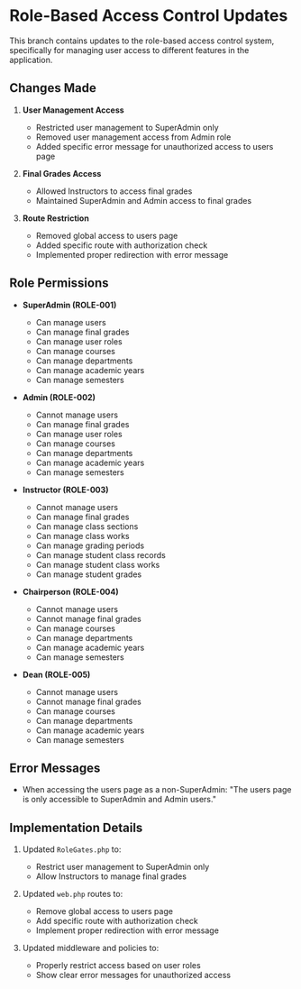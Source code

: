 # Role-Based Access Control Updates

This branch contains updates to the role-based access control system, specifically for managing user access to different features in the application.

## Changes Made

1. **User Management Access**
   - Restricted user management to SuperAdmin only
   - Removed user management access from Admin role
   - Added specific error message for unauthorized access to users page

2. **Final Grades Access**
   - Allowed Instructors to access final grades
   - Maintained SuperAdmin and Admin access to final grades

3. **Route Restriction**
   - Removed global access to users page
   - Added specific route with authorization check
   - Implemented proper redirection with error message

## Role Permissions

- **SuperAdmin (ROLE-001)**
  - Can manage users
  - Can manage final grades
  - Can manage user roles
  - Can manage courses
  - Can manage departments
  - Can manage academic years
  - Can manage semesters

- **Admin (ROLE-002)**
  - Cannot manage users
  - Can manage final grades
  - Can manage user roles
  - Can manage courses
  - Can manage departments
  - Can manage academic years
  - Can manage semesters

- **Instructor (ROLE-003)**
  - Cannot manage users
  - Can manage final grades
  - Can manage class sections
  - Can manage class works
  - Can manage grading periods
  - Can manage student class records
  - Can manage student class works
  - Can manage student grades

- **Chairperson (ROLE-004)**
  - Cannot manage users
  - Cannot manage final grades
  - Can manage courses
  - Can manage departments
  - Can manage academic years
  - Can manage semesters

- **Dean (ROLE-005)**
  - Cannot manage users
  - Cannot manage final grades
  - Can manage courses
  - Can manage departments
  - Can manage academic years
  - Can manage semesters

## Error Messages
- When accessing the users page as a non-SuperAdmin:
  "The users page is only accessible to SuperAdmin and Admin users."

## Implementation Details

1. Updated `RoleGates.php` to:
   - Restrict user management to SuperAdmin only
   - Allow Instructors to manage final grades

2. Updated `web.php` routes to:
   - Remove global access to users page
   - Add specific route with authorization check
   - Implement proper redirection with error message

3. Updated middleware and policies to:
   - Properly restrict access based on user roles
   - Show clear error messages for unauthorized access
